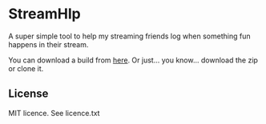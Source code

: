 # StreamHlp

A super simple tool to help my streaming friends log when something fun happens in their stream. 

You can download a build from [here](http://alacho.no/utils/StreamHlp.jar). Or just... you know... download the zip or clone it.

## License
MIT licence. See licence.txt